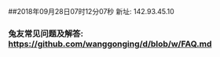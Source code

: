##2018年09月28日07时12分07秒 新址: 142.93.45.10
### 兔友常见问题及解答: https://github.com/wanggonging/d/blob/w/FAQ.md
